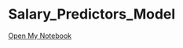 # Salary_Predictors_Model

[Open My Notebook](https://colab.research.google.com/drive/139nh_XfOvxMUX7a3QKDESHvY8lCaWxNQ?usp=sharing)
